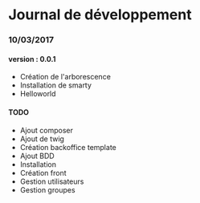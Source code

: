 Journal de développement
==


### 10/03/2017 #
#### version : 0.0.1
- Création de l'arborescence
- Installation de smarty
- Helloworld



#### TODO 
- Ajout composer
- Ajout de twig
- Création backoffice template
- Ajout BDD
- Installation
- Création front
- Gestion utilisateurs
- Gestion groupes
